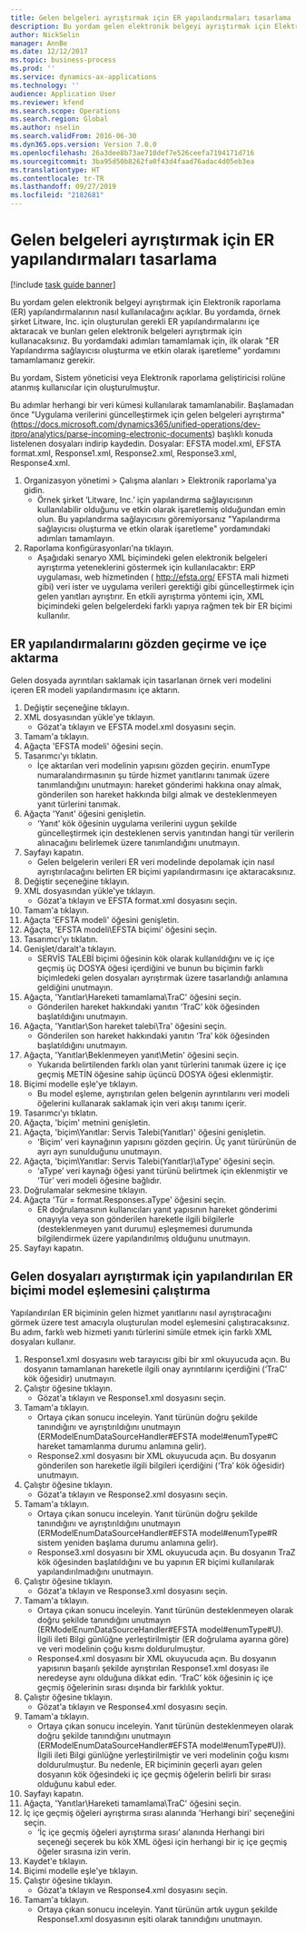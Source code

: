 ```yaml
---
title: Gelen belgeleri ayrıştırmak için ER yapılandırmaları tasarlama
description: Bu yordam gelen elektronik belgeyi ayrıştırmak için Elektronik raporlama (ER) yapılandırmalarının nasıl kullanılacağını açıklar.
author: NickSelin
manager: AnnBe
ms.date: 12/12/2017
ms.topic: business-process
ms.prod: ''
ms.service: dynamics-ax-applications
ms.technology: ''
audience: Application User
ms.reviewer: kfend
ms.search.scope: Operations
ms.search.region: Global
ms.author: nselin
ms.search.validFrom: 2016-06-30
ms.dyn365.ops.version: Version 7.0.0
ms.openlocfilehash: 26a3dee8b73ae710def7e526ceefa7194171d716
ms.sourcegitcommit: 3ba95d50b8262fa0f43d4faad76adac4d05eb3ea
ms.translationtype: HT
ms.contentlocale: tr-TR
ms.lasthandoff: 09/27/2019
ms.locfileid: "2182681"
---
```

# <a name="design-er-configurations-to-parse-incoming-documents"></a>Gelen belgeleri ayrıştırmak için ER yapılandırmaları tasarlama

[!include [task guide banner](../../includes/task-guide-banner.md)]

Bu yordam gelen elektronik belgeyi ayrıştırmak için Elektronik raporlama (ER) yapılandırmalarının nasıl kullanılacağını açıklar. Bu yordamda, örnek şirket Litware, Inc. için oluşturulan gerekli ER yapılandırmalarını içe aktaracak ve bunları gelen elektronik belgeleri ayrıştırmak için kullanacaksınız. Bu yordamdaki adımları tamamlamak için, ilk olarak "ER Yapılandırma sağlayıcısı oluşturma ve etkin olarak işaretleme" yordamını tamamlamanız gerekir.

Bu yordam, Sistem yöneticisi veya Elektronik raporlama geliştiricisi rolüne atanmış kullanıcılar için oluşturulmuştur. 

Bu adımlar herhangi bir veri kümesi kullanılarak tamamlanabilir. Başlamadan önce "Uygulama verilerini güncelleştirmek için gelen belgeleri ayrıştırma" (https://docs.microsoft.com/dynamics365/unified-operations/dev-itpro/analytics/parse-incoming-electronic-documents) başlıklı konuda listelenen dosyaları indirip kaydedin. Dosyalar: EFSTA model.xml, EFSTA format.xml, Response1.xml, Response2.xml, Response3.xml, Response4.xml.

1. Organizasyon yönetimi > Çalışma alanları > Elektronik raporlama'ya gidin.
    * Örnek şirket ‘Litware, Inc.’ için yapılandırma sağlayıcısının kullanılabilir olduğunu ve etkin olarak işaretlemiş olduğundan emin olun. Bu yapılandırma sağlayıcısını göremiyorsanız "Yapılandırma sağlayıcısı oluşturma ve etkin olarak işaretleme" yordamındaki adımları tamamlayın.  
2. Raporlama konfigürasyonları'na tıklayın.
    * Aşağıdaki senaryo XML biçimindeki gelen elektronik belgeleri ayrıştırma yeteneklerini göstermek için kullanılacaktır: ERP uygulaması, web hizmetinden ( http://efsta.org/ EFSTA mali hizmeti gibi) veri ister ve uygulama verileri gerektiği gibi güncelleştirmek için gelen yanıtları ayrıştırır. En etkili ayrıştırma yöntemi için, XML biçimindeki gelen belgelerdeki farklı yapıya rağmen tek bir ER biçimi kullanılır.   

## <a name="import-and-review-er-configurations"></a>ER yapılandırmalarını gözden geçirme ve içe aktarma
Gelen dosyada ayrıntıları saklamak için tasarlanan örnek veri modelini içeren ER modeli yapılandırmasını içe aktarın.  
1. Değiştir seçeneğine tıklayın.
2. XML dosyasından yükle'ye tıklayın.
    * Gözat'a tıklayın ve EFSTA model.xml dosyasını seçin.  
3. Tamam'a tıklayın.
4. Ağaçta 'EFSTA modeli' öğesini seçin.
5. Tasarımcı'yı tıklatın.
    * İçe aktarılan veri modelinin yapısını gözden geçirin. enumType numaralandırmasının şu türde hizmet yanıtlarını tanımak üzere tanımlandığını unutmayın: hareket gönderimi hakkına onay almak, gönderilen son hareket hakkında bilgi almak ve desteklenmeyen yanıt türlerini tanımak.   
6. Ağaçta 'Yanıt' öğesini genişletin.
    * ‘Yanıt’ kök öğesinin uygulama verilerini uygun şekilde güncelleştirmek için desteklenen servis yanıtından hangi tür verilerin alınacağını belirlemek üzere tanımlandığını unutmayın.   
7. Sayfayı kapatın.
    * Gelen belgelerin verileri ER veri modelinde depolamak için nasıl ayrıştırılacağını belirten ER biçimi yapılandırmasını içe aktaracaksınız.   
8. Değiştir seçeneğine tıklayın.
9. XML dosyasından yükle'ye tıklayın.
    * Gözat'a tıklayın ve EFSTA format.xml dosyasını seçin.  
10. Tamam'a tıklayın.
11. Ağaçta 'EFSTA modeli' öğesini genişletin.
12. Ağaçta, 'EFSTA modeli\EFSTA biçimi' öğesini seçin.
13. Tasarımcı'yı tıklatın.
14. Genişlet/daralt'a tıklayın.
    * SERVİS TALEBİ biçimi öğesinin kök olarak kullanıldığını ve iç içe geçmiş üç DOSYA öğesi içerdiğini ve bunun bu biçimin farklı biçimledeki gelen dosyaları ayrıştırmak üzere tasarlandığı anlamına geldiğini unutmayın.  
15. Ağaçta, 'Yanıtlar\Hareketi tamamlama\TraC' öğesini seçin.
    * Gönderilen hareket hakkındaki yanıtın ‘TraC’ kök öğesinden başlatıldığını unutmayın.   
16. Ağaçta, 'Yanıtlar\Son hareket talebi\Tra' öğesini seçin.
    * Gönderilen son hareket hakkındaki yanıtın ‘Tra’ kök öğesinden başlatıldığını unutmayın.   
17. Ağaçta, 'Yanıtlar\Beklenmeyen yanıt\Metin' öğesini seçin.
    * Yukarıda belirtilenden farklı olan yanıt türlerini tanımak üzere iç içe geçmiş METİN öğesine sahip üçüncü DOSYA öğesi eklenmiştir.   
18. Biçimi modelle eşle'ye tıklayın.
    * Bu model eşleme, ayrıştırılan gelen belgenin ayrıntılarını veri modeli öğelerini kullanarak saklamak için veri akışı tanımı içerir.  
19. Tasarımcı'yı tıklatın.
20. Ağaçta, 'biçim' metnini genişletin.
21. Ağaçta, 'biçim\Yanıtlar: Servis Talebi(Yanıtlar)' öğesini genişletin.
    * 'Biçim' veri kaynağının yapısını gözden geçirin. Üç yanıt türürünün de ayrı ayrı sunulduğunu unutmayın.   
22. Ağaçta, 'biçim\Yanıtlar: Servis Talebi(Yanıtlar)\aType' öğesini seçin.
    * ‘aType’ veri kaynağı öğesi yanıt türünü belirtmek için eklenmiştir ve ‘Tür’ veri modeli öğesine bağlıdır.  
23. Doğrulamalar sekmesine tıklayın.
24. Ağaçta 'Tür = format.Responses.aType' öğesini seçin.
    * ER doğrulamasının kullanıcıları yanıt yapısının hareket gönderimi onayıyla veya son gönderilen hareketle ilgili bilgilerle (desteklenmeyen yanıt durumu) eşleşmemesi durumunda bilgilendirmek üzere yapılandırılmış olduğunu unutmayın.   
25. Sayfayı kapatın.

## <a name="run-model-mapping-of-er-format-configured-for-parsing-incoming-files"></a>Gelen dosyaları ayrıştırmak için yapılandırılan ER biçimi model eşlemesini çalıştırma
Yapılandırılan ER biçiminin gelen hizmet yanıtlarını nasıl ayrıştıracağını görmek üzere test amacıyla oluşturulan model eşlemesini çalıştıracaksınız. Bu adım, farklı web hizmeti yanıtı türlerini simüle etmek için farklı XML dosyaları kullanır.   
1. Response1.xml dosyasını web tarayıcısı gibi bir xml okuyucuda açın. Bu dosyanın tamamlanan hareketle ilgili onay ayrıntılarını içerdiğini (‘TraC’ kök öğesidir) unutmayın.   
2. Çalıştır öğesine tıklayın.
    * Gözat'a tıklayın ve Response1.xml dosyasını seçin.  
3. Tamam'a tıklayın.
    * Ortaya çıkan sonucu inceleyin. Yanıt türünün doğru şekilde tanındığını ve ayrıştırıldığını unutmayın (ERModelEnumDataSourceHandler#EFSTA model#enumType#C hareket tamamlanma durumu anlamına gelir).   
    * Response2.xml dosyasını bir XML okuyucuda açın. Bu dosyanın gönderilen son hareketle ilgili bilgileri içerdiğini (‘Tra’ kök öğesidir) unutmayın.   
4. Çalıştır öğesine tıklayın.
    * Gözat'a tıklayın ve Response2.xml dosyasını seçin.  
5. Tamam'a tıklayın.
    * Ortaya çıkan sonucu inceleyin. Yanıt türünün doğru şekilde tanındığını ve ayrıştırıldığını unutmayın (ERModelEnumDataSourceHandler#EFSTA model#enumType#R sistem yeniden başlama durumu anlamına gelir).   
    * Response3.xml dosyasını bir XML okuyucuda açın. Bu dosyanın TraZ kök öğesinden başlatıldığını ve bu yapının ER biçimi kullanılarak yapılandırılmadığını unutmayın.   
6. Çalıştır öğesine tıklayın.
    * Gözat'a tıklayın ve Response3.xml dosyasını seçin.  
7. Tamam'a tıklayın.
    * Ortaya çıkan sonucu inceleyin. Yanıt türünün desteklenmeyen olarak doğru şekilde tanındığını unutmayın (ERModelEnumDataSourceHandler#EFSTA model#enumType#U). İlgili ileti Bilgi günlüğne yerleştirilmiştir (ER doğrulama ayarına göre) ve veri modelinin çoğu kısmı doldurulmuştur.   
    * Response4.xml dosyasını bir XML okuyucuda açın. Bu dosyanın yapısının başarılı şekilde ayrıştırılan Response1.xml dosyası ile neredeyse aynı olduğuna dikkat edin. ‘TraC’ kök öğesinin iç içe geçmiş öğelerinin sırası dışında bir farklılık yoktur.   
8. Çalıştır öğesine tıklayın.
    * Gözat'a tıklayın ve Response4.xml dosyasını seçin.  
9. Tamam'a tıklayın.
    * Ortaya çıkan sonucu inceleyin. Yanıt türünün desteklenmeyen olarak doğru şekilde tanındığını unutmayın (ERModelEnumDataSourceHandler#EFSTA model#enumType#U)). İlgili ileti Bilgi günlüğne yerleştirilmiştir ve veri modelinin çoğu kısmı doldurulmuştur. Bu nedenle, ER biçiminin geçerli ayarı gelen dosyanın kök öğesindeki iç içe geçmiş öğelerin belirli bir sırası olduğunu kabul eder.   
10. Sayfayı kapatın.
11. Ağaçta, 'Yanıtlar\Hareketi tamamlama\TraC' öğesini seçin.
12. İç içe geçmiş öğeleri ayrıştırma sırası alanında 'Herhangi biri' seçeneğini seçin.
    * ‘İç içe geçmiş öğeleri ayrıştırma sırası’ alanında Herhangi biri seçeneği seçerek bu kök XML öğesi için herhangi bir iç içe geçmiş öğeler sırasına izin verin.  
13. Kaydet'e tıklayın.
14. Biçimi modelle eşle'ye tıklayın.
15. Çalıştır öğesine tıklayın.
    * Gözat'a tıklayın ve Response4.xml dosyasını seçin.  
16. Tamam'a tıklayın.
    * Ortaya çıkan sonucu inceleyin. Yanıt türünün artık uygun şekilde Response1.xml dosyasının eşiti olarak tanındığını unutmayın.  

